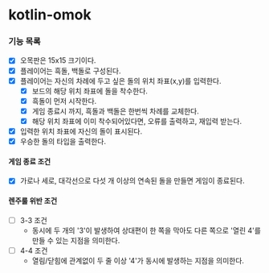 # kotlin-omok

### 기능 목록
- [x] 오목판은 15x15 크기이다.
- [x] 플레이어는 흑돌, 백돌로 구성된다.
- [x] 플레이어는 자신의 차례에 두고 싶은 돌의 위치 좌표(x,y)를 입력한다.
    - [x] 보드의 해당 위치 좌표에 돌을 착수한다.
    - [x] 흑돌이 먼저 시작한다.
    - [x] 게임 종료시 까지, 흑돌과 백돌은 한번씩 차례를 교체한다.
    - [x] 해당 위치 좌표에 이미 착수되어있다면, 오류를 출력하고, 재입력 받는다.
- [x] 입력한 위치 좌표에 자신의 돌이 표시된다.
- [x] 우승한 돌의 타입을 출력한다. 

#### 게임 종료 조건
- [x] 가로나 세로, 대각선으로 다섯 개 이상의 연속된 돌을 만들면 게임이 종료된다.

#### 렌주룰 위반 조건
- [ ] 3-3 조건
    - 동시에 두 개의 '3'이 발생하여 상대편이 한 쪽을 막아도 다른 쪽으로 '열린 4'를 만들 수 있는 지점을 의미한다.
- [ ] 4-4 조건
    - 열림/닫힘에 관계없이 두 줄 이상 '4'가 동시에 발생하는 지점을 의미한다.
